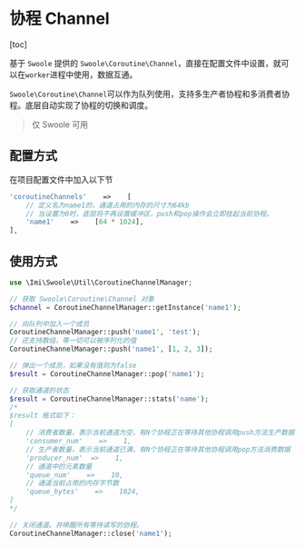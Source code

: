 # 协程 Channel

[toc]

基于 `Swoole` 提供的 `Swoole\Coroutine\Channel`，直接在配置文件中设置，就可以在`worker`进程中使用，数据互通。

`Swoole\Coroutine\Channel`可以作为队列使用，支持多生产者协程和多消费者协程。底层自动实现了协程的切换和调度。

> 仅 Swoole 可用

## 配置方式

在项目配置文件中加入以下节

```php
'coroutineChannels'    =>    [
    // 定义名为name1的，通道占用的内存的尺寸为64kb
    // 当设置为0时，底层将不再设置缓冲区，push和pop操作会立即挂起当前协程。
    'name1'    =>    [64 * 1024],
],
```

## 使用方式

```php
use \Imi\Swoole\Util\CoroutineChannelManager;

// 获取 Swoole\Coroutine\Channel 对象
$channel = CoroutineChannelManager::getInstance('name1');

// 向队列中加入一个成员
CoroutineChannelManager::push('name1', 'test');
// 还支持数组，等一切可以被序列化的值
CoroutineChannelManager::push('name1', [1, 2, 3]);

// 弹出一个成员，如果没有值则为false
$result = CoroutineChannelManager::pop('name1');

// 获取通道的状态
$result = CoroutineChannelManager::stats('name');
/*
$result 格式如下：
[
    // 消费者数量，表示当前通道为空，有N个协程正在等待其他协程调用push方法生产数据
    'consumer_num'    =>    1,
    // 生产者数量，表示当前通道已满，有N个协程正在等待其他协程调用pop方法消费数据
    'producer_num'  =>    1,
    // 通道中的元素数量
    'queue_num'    =>    10,
    // 通道当前占用的内存字节数
    'queue_bytes'    =>    1024,
]
*/

// 关闭通道。并唤醒所有等待读写的协程。
CoroutineChannelManager::close('name1');

```
